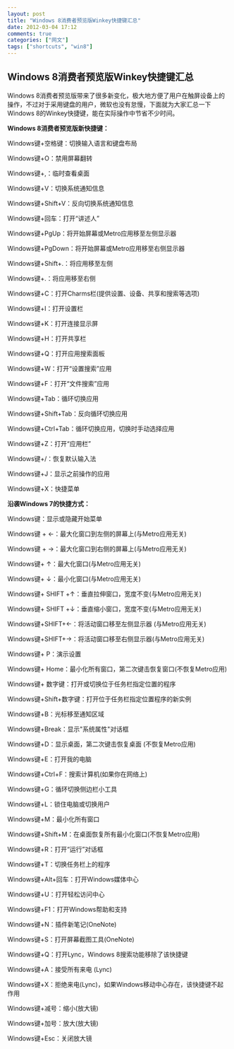 ```yaml
---
layout: post
title: "Windows 8消费者预览版Winkey快捷键汇总"
date: 2012-03-04 17:12
comments: true
categories: ["网文"]
tags: ["shortcuts", "win8"]
---
```

## Windows 8消费者预览版Winkey快捷键汇总
Windows 8消费者预览版带来了很多新变化，极大地方便了用户在触屏设备上的操作，不过对于采用键盘的用户，微软也没有怠慢，下面就为大家汇总一下Windows 8的Winkey快捷键，能在实际操作中节省不少时间。

<strong>Windows 8消费者预览版新快捷键：</strong>

Windows键+空格键：切换输入语言和键盘布局

Windows键+O：禁用屏幕翻转

Windows键+,：临时查看桌面

Windows键+V：切换系统通知信息

Windows键+Shift+V：反向切换系统通知信息

Windows键+回车：打开“讲述人”

Windows键+PgUp：将开始屏幕或Metro应用移至左侧显示器

Windows键+PgDown：将开始屏幕或Metro应用移至右侧显示器

Windows键+Shift+.：将应用移至左侧

Windows键+.：将应用移至右侧

Windows键+C：打开Charms栏(提供设置、设备、共享和搜索等选项)

Windows键+I：打开设置栏

Windows键+K：打开连接显示屏

Windows键+H：打开共享栏

Windows键+Q：打开应用搜索面板

Windows键+W：打开“设置搜索”应用

Windows键+F：打开“文件搜索”应用

Windows键+Tab：循环切换应用

Windows键+Shift+Tab：反向循环切换应用

Windows键+Ctrl+Tab：循环切换应用，切换时手动选择应用

Windows键+Z：打开“应用栏”

Windows键+/：恢复默认输入法

Windows键+J：显示之前操作的应用

Windows键+X：快捷菜单

<strong>沿袭Windows 7的快捷方式：</strong>

Windows键：显示或隐藏开始菜单

Windows键 + ←：最大化窗口到左侧的屏幕上(与Metro应用无关)

Windows键 + →：最大化窗口到右侧的屏幕上(与Metro应用无关)

Windows键+ ↑：最大化窗口(与Metro应用无关)

Windows键+ ↓：最小化窗口(与Metro应用无关)

Windows键+ SHIFT +↑：垂直拉伸窗口，宽度不变(与Metro应用无关)

Windows键+ SHIFT +↓：垂直缩小窗口，宽度不变(与Metro应用无关)

Windows键+SHIFT+←：将活动窗口移至左侧显示器 (与Metro应用无关)

Windows键+SHIFT+→：将活动窗口移至右侧显示器(与Metro应用无关)

Windows键+ P：演示设置

Windows键+ Home：最小化所有窗口，第二次键击恢复窗口(不恢复Metro应用)

Windows键+ 数字键：打开或切换位于任务栏指定位置的程序

Windows键+Shift+数字键：打开位于任务栏指定位置程序的新实例

Windows键+B：光标移至通知区域

Windows键+Break：显示"系统属性"对话框

Windows键+D：显示桌面，第二次键击恢复桌面 (不恢复Metro应用)

Windows键+E：打开我的电脑

Windows键+Ctrl+F：搜索计算机(如果你在网络上)

Windows键+G：循环切换侧边栏小工具

Windows键+L：锁住电脑或切换用户

Windows键+M：最小化所有窗口

Windows键+Shift+M：在桌面恢复所有最小化窗口(不恢复Metro应用)

Windows键+R：打开“运行”对话框

Windows键+T：切换任务栏上的程序

Windows键+Alt+回车：打开Windows媒体中心

Windows键+U：打开轻松访问中心

Windows键+F1：打开Windows帮助和支持

Windows键+N：插件新笔记(OneNote)

Windows键+S：打开屏幕截图工具(OneNote)

Windows键+Q：打开Lync，Windows 8搜索功能移除了该快捷键

Windows键+A：接受所有来电 (Lync)

Windows键+X：拒绝来电(Lync)，如果Windows移动中心存在，该快捷键不起作用

Windows键+减号：缩小(放大镜)

Windows键+加号：放大(放大镜)

Windows键+Esc：关闭放大镜
